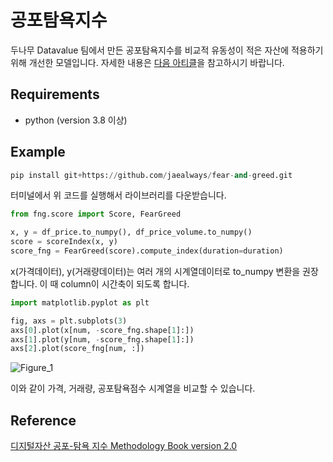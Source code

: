 # 공포탐욕지수


두나무 Datavalue 팀에서 만든 공포탐욕지수를 비교적 유동성이 적은 자산에 적용하기 위해 개선한 모델입니다.
자세한 내용은 [다음 아티클](https://jaealways.tistory.com/100?category=977505)을 참고하시기 바랍니다.


## Requirements
* python (version 3.8 이상)


## Example

```python
pip install git+https://github.com/jaealways/fear-and-greed.git
```
터미널에서 위 코드를 실행해서 라이브러리를 다운받습니다.



```python
from fng.score import Score, FearGreed

x, y = df_price.to_numpy(), df_price_volume.to_numpy()
score = scoreIndex(x, y)
score_fng = FearGreed(score).compute_index(duration=duration)
```
x(가격데이터), y(거래량데이터)는 여러 개의 시계열데이터로 to_numpy 변환을 권장합니다. 이 때 column이 시간축이 되도록 합니다.


```python
import matplotlib.pyplot as plt

fig, axs = plt.subplots(3)
axs[0].plot(x[num, -score_fng.shape[1]:])
axs[1].plot(y[num, -score_fng.shape[1]:])
axs[2].plot(score_fng[num, :])
```

![Figure_1](https://user-images.githubusercontent.com/71856506/197672082-cb628989-03ee-405d-a14e-8735b42fbc0d.png)

이와 같이 가격, 거래량, 공포탐욕점수 시계열을 비교할 수 있습니다.



## Reference

[디지털자산 공포-탐욕 지수 Methodology Book version 2.0](https://datavalue.dunamu.com/static/pdf/%EB%91%90%EB%82%98%EB%AC%B4%20%EB%94%94%EC%A7%80%ED%84%B8%EC%9E%90%EC%82%B0%20%EA%B3%B5%ED%8F%AC-%ED%83%90%EC%9A%95%20%EC%A7%80%EC%88%98%20Methodology%20Book%202.0.pdf)
